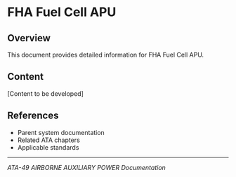 # FHA Fuel Cell APU

## Overview

This document provides detailed information for FHA Fuel Cell APU.

## Content

[Content to be developed]

## References

- Parent system documentation
- Related ATA chapters
- Applicable standards

---

*ATA-49 AIRBORNE AUXILIARY POWER Documentation*
